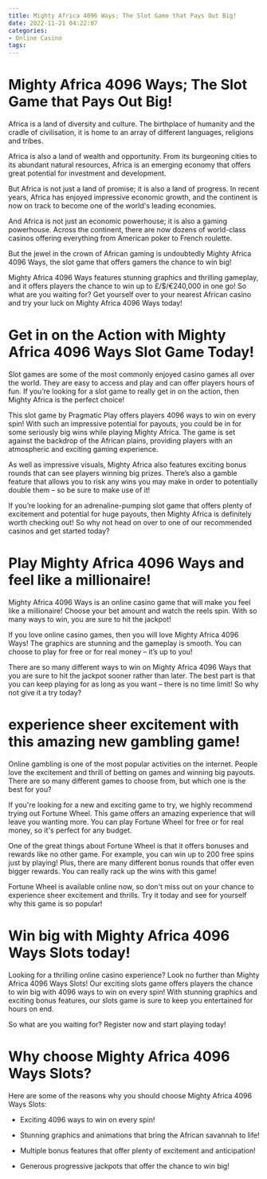```yaml
---
title: Mighty Africa 4096 Ways; The Slot Game that Pays Out Big!
date: 2022-11-21 04:22:07
categories:
- Online Casino
tags:
---
```



#  Mighty Africa 4096 Ways; The Slot Game that Pays Out Big!

Africa is a land of diversity and culture. The birthplace of humanity and the cradle of civilisation, it is home to an array of different languages, religions and tribes.

Africa is also a land of wealth and opportunity. From its burgeoning cities to its abundant natural resources, Africa is an emerging economy that offers great potential for investment and development.

But Africa is not just a land of promise; it is also a land of progress. In recent years, Africa has enjoyed impressive economic growth, and the continent is now on track to become one of the world's leading economies.

And Africa is not just an economic powerhouse; it is also a gaming powerhouse. Across the continent, there are now dozens of world-class casinos offering everything from American poker to French roulette.

But the jewel in the crown of African gaming is undoubtedly Mighty Africa 4096 Ways, the slot game that offers gamers the chance to win big!

Mighty Africa 4096 Ways features stunning graphics and thrilling gameplay, and it offers players the chance to win up to £/$/€240,000 in one go! So what are you waiting for? Get yourself over to your nearest African casino and try your luck on Mighty Africa 4096 Ways today!

#  Get in on the Action with Mighty Africa 4096 Ways Slot Game Today!

Slot games are some of the most commonly enjoyed casino games all over the world. They are easy to access and play and can offer players hours of fun. If you’re looking for a slot game to really get in on the action, then Mighty Africa is the perfect choice!

This slot game by Pragmatic Play offers players 4096 ways to win on every spin! With such an impressive potential for payouts, you could be in for some seriously big wins while playing Mighty Africa. The game is set against the backdrop of the African plains, providing players with an atmospheric and exciting gaming experience.

As well as impressive visuals, Mighty Africa also features exciting bonus rounds that can see players winning big prizes. There’s also a gamble feature that allows you to risk any wins you may make in order to potentially double them – so be sure to make use of it!

If you’re looking for an adrenaline-pumping slot game that offers plenty of excitement and potential for huge payouts, then Mighty Africa is definitely worth checking out! So why not head on over to one of our recommended casinos and get started today?

#  Play Mighty Africa 4096 Ways and feel like a millionaire!

Mighty Africa 4096 Ways is an online casino game that will make you feel like a millionaire! Choose your bet amount and watch the reels spin. With so many ways to win, you are sure to hit the jackpot!

If you love online casino games, then you will love Mighty Africa 4096 Ways! The graphics are stunning and the gameplay is smooth. You can choose to play for free or for real money – it’s up to you!

There are so many different ways to win on Mighty Africa 4096 Ways that you are sure to hit the jackpot sooner rather than later. The best part is that you can keep playing for as long as you want – there is no time limit! So why not give it a try today?

#  experience sheer excitement with this amazing new gambling game!

Online gambling is one of the most popular activities on the internet. People love the excitement and thrill of betting on games and winning big payouts. There are so many different games to choose from, but which one is the best for you?

If you're looking for a new and exciting game to try, we highly recommend trying out Fortune Wheel. This game offers an amazing experience that will leave you wanting more. You can play Fortune Wheel for free or for real money, so it's perfect for any budget.

One of the great things about Fortune Wheel is that it offers bonuses and rewards like no other game. For example, you can win up to 200 free spins just by playing! Plus, there are many different bonus rounds that offer even bigger rewards. You can really rack up the wins with this game!

Fortune Wheel is available online now, so don't miss out on your chance to experience sheer excitement and thrills. Try it today and see for yourself why this game is so popular!

#  Win big with Mighty Africa 4096 Ways Slots today!

Looking for a thrilling online casino experience? Look no further than Mighty Africa 4096 Ways Slots! Our exciting slots game offers players the chance to win big with 4096 ways to win on every spin! With stunning graphics and exciting bonus features, our slots game is sure to keep you entertained for hours on end.

So what are you waiting for? Register now and start playing today!

# Why choose Mighty Africa 4096 Ways Slots?

Here are some of the reasons why you should choose Mighty Africa 4096 Ways Slots:

* Exciting 4096 ways to win on every spin!

* Stunning graphics and animations that bring the African savannah to life!

* Multiple bonus features that offer plenty of excitement and anticipation!

* Generous progressive jackpots that offer the chance to win big!